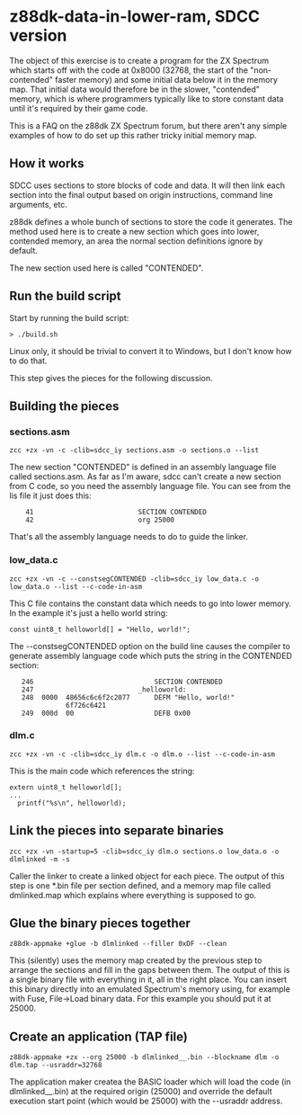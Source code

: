 # z88dk-data-in-lower-ram, SDCC version

The object of this exercise is to create a program for the ZX Spectrum
which starts off with the code at 0x8000 (32768, the start of the
"non-contended" faster memory) and some initial data below it in the
memory map. That initial data would therefore be in the slower,
"contended" memory, which is where programmers typically like to store
constant data until it's required by their game code.

This is a FAQ on the z88dk ZX Spectrum forum, but there aren't any
simple examples of how to do set up this rather tricky initial memory
map.

## How it works

SDCC uses sections to store blocks of code and data. It will then link
each section into the final output based on origin instructions, command
line arguments, etc.

z88dk defines a whole bunch of sections to store the code it generates.
The method used here is to create a new section which goes into lower,
contended memory, an area the normal section definitions ignore by
default.

The new section used here is called "CONTENDED".

## Run the build script

Start by running the build script:

```
> ./build.sh
```

Linux only, it should be trivial to convert it to Windows, but I don't
know how to do that.

This step gives the pieces for the following discussion.

## Building the pieces

### sections.asm

```
zcc +zx -vn -c -clib=sdcc_iy sections.asm -o sections.o --list
```

The new section "CONTENDED" is defined in an assembly language file called
sections.asm. As far as I'm aware, sdcc can't create a new section from
C code, so you need the assembly language file. You can see from the
lis file it just does this:

```
    41                          SECTION CONTENDED
    42                          org 25000
```

That's all the assembly language needs to do to guide the linker.

### low_data.c

```
zcc +zx -vn -c --constsegCONTENDED -clib=sdcc_iy low_data.c -o low_data.o --list --c-code-in-asm
```

This C file contains the constant data which needs to go into lower
memory. In the example it's just a hello world string:

```
const uint8_t helloworld[] = "Hello, world!";
```

The --constsegCONTENDED option on the build line causes the compiler to
generate assembly language code which puts the string in the CONTENDED section:

```
   246                          	SECTION CONTENDED
   247                          _helloworld:
   248  0000  48656c6c6f2c2077  	DEFM "Hello, world!"
              6f726c6421        
   249  000d  00                	DEFB 0x00
```

### dlm.c

```
zcc +zx -vn -c -clib=sdcc_iy dlm.c -o dlm.o --list --c-code-in-asm
```

This is the main code which references the string:

```
extern uint8_t helloworld[];
...
  printf("%s\n", helloworld);
```

## Link the pieces into separate binaries

```
zcc +zx -vn -startup=5 -clib=sdcc_iy dlm.o sections.o low_data.o -o dlmlinked -m -s
```

Caller the linker to create a linked object for each piece. The output of this step is one
*.bin file per section defined, and a memory map file called dmlinked.map which
explains where everything is supposed to go.

## Glue the binary pieces together

```
z88dk-appmake +glue -b dlmlinked --filler 0xDF --clean
```

This (silently) uses the memory map created by the previous step to arrange
the sections and fill in the gaps between them. The output of this is a single
binary file with everything in it, all in the right place. You can insert this
binary directly into an emulated Spectrum's memory using, for example with
Fuse, File->Load binary data. For this example you should put it at 25000.

## Create an application (TAP file)

```
z88dk-appmake +zx --org 25000 -b dlmlinked__.bin --blockname dlm -o dlm.tap --usraddr=32768
```

The application maker createa the BASIC loader which will load the code
(in dlmlinked__.bin) at the required origin (25000) and override the default execution
start point (which would be 25000) with the --usraddr address.

